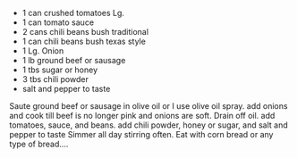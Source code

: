 - 1 can crushed tomatoes Lg.
- 1 can tomato sauce 
- 2 cans chili beans bush traditional
- 1 can chili beans bush texas style
- 1 Lg. Onion
- 1 lb ground beef or sausage
- 1 tbs sugar or honey
- 3 tbs chili powder
- salt and pepper to taste

Saute ground beef or sausage in olive oil or I use olive oil spray. add onions and cook till beef is no longer pink and onions are soft. Drain off oil. add tomatoes, sauce, and beans. add chili powder, honey or sugar, and salt and pepper to taste Simmer all day stirring often. Eat with corn bread or any type of bread....
